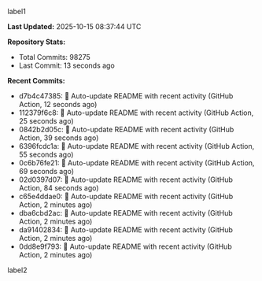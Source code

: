 
label1 
<!-- ACTIVITY_START -->
**Last Updated:** 2025-10-15 08:37:44 UTC

**Repository Stats:**
- Total Commits: 98275
- Last Commit: 13 seconds ago

**Recent Commits:**
- d7b4c47385: 🤖 Auto-update README with recent activity (GitHub Action, 12 seconds ago)
- 112379f6c8: 🤖 Auto-update README with recent activity (GitHub Action, 25 seconds ago)
- 0842b2d05c: 🤖 Auto-update README with recent activity (GitHub Action, 39 seconds ago)
- 6396fcdc1a: 🤖 Auto-update README with recent activity (GitHub Action, 55 seconds ago)
- 0c6b76fe21: 🤖 Auto-update README with recent activity (GitHub Action, 69 seconds ago)
- 02d0397d07: 🤖 Auto-update README with recent activity (GitHub Action, 84 seconds ago)
- c65e4ddae0: 🤖 Auto-update README with recent activity (GitHub Action, 2 minutes ago)
- dba6cbd2ac: 🤖 Auto-update README with recent activity (GitHub Action, 2 minutes ago)
- da91402834: 🤖 Auto-update README with recent activity (GitHub Action, 2 minutes ago)
- 0dd8e9f793: 🤖 Auto-update README with recent activity (GitHub Action, 2 minutes ago)
<!-- ACTIVITY_END -->

label2

